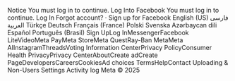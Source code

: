 Notice
You must log in to continue.
Log Into Facebook
You must log in to continue.
Log In
Forgot account? · Sign up for Facebook
English (US)
فارسی
العربية
Türkçe
Deutsch
Français (France)
Polski
Svenska
Azərbaycan dili
Español
Português (Brasil)
Sign UpLog InMessengerFacebook LiteVideoMeta PayMeta StoreMeta QuestRay-Ban MetaMeta AIInstagramThreadsVoting Information CenterPrivacy PolicyConsumer Health PrivacyPrivacy CenterAboutCreate adCreate PageDevelopersCareersCookiesAd choices
TermsHelpContact Uploading & Non-Users
Settings
Activity log
Meta © 2025